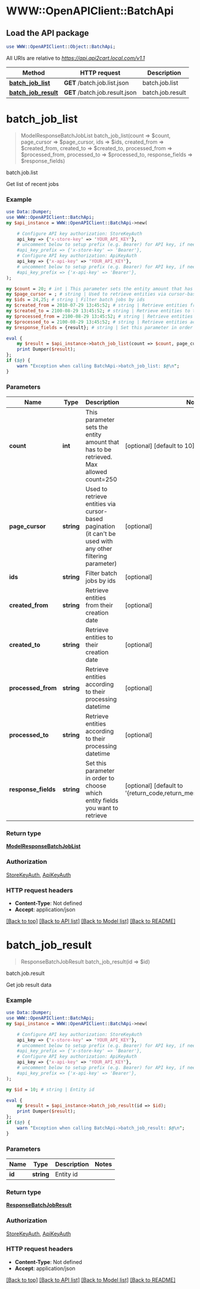 # WWW::OpenAPIClient::BatchApi

## Load the API package
```perl
use WWW::OpenAPIClient::Object::BatchApi;
```

All URIs are relative to *https://api.api2cart.local.com/v1.1*

Method | HTTP request | Description
------------- | ------------- | -------------
[**batch_job_list**](BatchApi.md#batch_job_list) | **GET** /batch.job.list.json | batch.job.list
[**batch_job_result**](BatchApi.md#batch_job_result) | **GET** /batch.job.result.json | batch.job.result


# **batch_job_list**
> ModelResponseBatchJobList batch_job_list(count => $count, page_cursor => $page_cursor, ids => $ids, created_from => $created_from, created_to => $created_to, processed_from => $processed_from, processed_to => $processed_to, response_fields => $response_fields)

batch.job.list

Get list of recent jobs

### Example
```perl
use Data::Dumper;
use WWW::OpenAPIClient::BatchApi;
my $api_instance = WWW::OpenAPIClient::BatchApi->new(

    # Configure API key authorization: StoreKeyAuth
    api_key => {'x-store-key' => 'YOUR_API_KEY'},
    # uncomment below to setup prefix (e.g. Bearer) for API key, if needed
    #api_key_prefix => {'x-store-key' => 'Bearer'},
    # Configure API key authorization: ApiKeyAuth
    api_key => {'x-api-key' => 'YOUR_API_KEY'},
    # uncomment below to setup prefix (e.g. Bearer) for API key, if needed
    #api_key_prefix => {'x-api-key' => 'Bearer'},
);

my $count = 20; # int | This parameter sets the entity amount that has to be retrieved. Max allowed count=250
my $page_cursor = ; # string | Used to retrieve entities via cursor-based pagination (it can't be used with any other filtering parameter)
my $ids = 24,25; # string | Filter batch jobs by ids
my $created_from = 2010-07-29 13:45:52; # string | Retrieve entities from their creation date
my $created_to = 2100-08-29 13:45:52; # string | Retrieve entities to their creation date
my $processed_from = 2100-08-29 13:45:52; # string | Retrieve entities according to their processing datetime
my $processed_to = 2100-08-29 13:45:52; # string | Retrieve entities according to their processing datetime
my $response_fields = {result}; # string | Set this parameter in order to choose which entity fields you want to retrieve

eval {
    my $result = $api_instance->batch_job_list(count => $count, page_cursor => $page_cursor, ids => $ids, created_from => $created_from, created_to => $created_to, processed_from => $processed_from, processed_to => $processed_to, response_fields => $response_fields);
    print Dumper($result);
};
if ($@) {
    warn "Exception when calling BatchApi->batch_job_list: $@\n";
}
```

### Parameters

Name | Type | Description  | Notes
------------- | ------------- | ------------- | -------------
 **count** | **int**| This parameter sets the entity amount that has to be retrieved. Max allowed count&#x3D;250 | [optional] [default to 10]
 **page_cursor** | **string**| Used to retrieve entities via cursor-based pagination (it can&#39;t be used with any other filtering parameter) | [optional] 
 **ids** | **string**| Filter batch jobs by ids | [optional] 
 **created_from** | **string**| Retrieve entities from their creation date | [optional] 
 **created_to** | **string**| Retrieve entities to their creation date | [optional] 
 **processed_from** | **string**| Retrieve entities according to their processing datetime | [optional] 
 **processed_to** | **string**| Retrieve entities according to their processing datetime | [optional] 
 **response_fields** | **string**| Set this parameter in order to choose which entity fields you want to retrieve | [optional] [default to &#39;{return_code,return_message,pagination,result}&#39;]

### Return type

[**ModelResponseBatchJobList**](ModelResponseBatchJobList.md)

### Authorization

[StoreKeyAuth](../README.md#StoreKeyAuth), [ApiKeyAuth](../README.md#ApiKeyAuth)

### HTTP request headers

 - **Content-Type**: Not defined
 - **Accept**: application/json

[[Back to top]](#) [[Back to API list]](../README.md#documentation-for-api-endpoints) [[Back to Model list]](../README.md#documentation-for-models) [[Back to README]](../README.md)

# **batch_job_result**
> ResponseBatchJobResult batch_job_result(id => $id)

batch.job.result

Get job result data

### Example
```perl
use Data::Dumper;
use WWW::OpenAPIClient::BatchApi;
my $api_instance = WWW::OpenAPIClient::BatchApi->new(

    # Configure API key authorization: StoreKeyAuth
    api_key => {'x-store-key' => 'YOUR_API_KEY'},
    # uncomment below to setup prefix (e.g. Bearer) for API key, if needed
    #api_key_prefix => {'x-store-key' => 'Bearer'},
    # Configure API key authorization: ApiKeyAuth
    api_key => {'x-api-key' => 'YOUR_API_KEY'},
    # uncomment below to setup prefix (e.g. Bearer) for API key, if needed
    #api_key_prefix => {'x-api-key' => 'Bearer'},
);

my $id = 10; # string | Entity id

eval {
    my $result = $api_instance->batch_job_result(id => $id);
    print Dumper($result);
};
if ($@) {
    warn "Exception when calling BatchApi->batch_job_result: $@\n";
}
```

### Parameters

Name | Type | Description  | Notes
------------- | ------------- | ------------- | -------------
 **id** | **string**| Entity id | 

### Return type

[**ResponseBatchJobResult**](ResponseBatchJobResult.md)

### Authorization

[StoreKeyAuth](../README.md#StoreKeyAuth), [ApiKeyAuth](../README.md#ApiKeyAuth)

### HTTP request headers

 - **Content-Type**: Not defined
 - **Accept**: application/json

[[Back to top]](#) [[Back to API list]](../README.md#documentation-for-api-endpoints) [[Back to Model list]](../README.md#documentation-for-models) [[Back to README]](../README.md)

